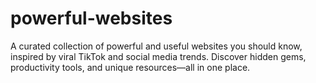 # powerful-websites
A curated collection of powerful and useful websites you should know, inspired by viral TikTok and social media trends. Discover hidden gems, productivity tools, and unique resources—all in one place.
